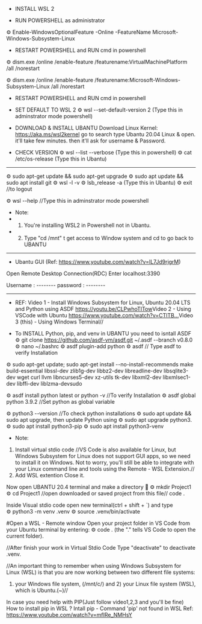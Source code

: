- INSTALL WSL 2

- RUN POWERSHELL as administrator

⚙️ Enable-WindowsOptionalFeature -Online -FeatureName Microsoft-Windows-Subsystem-Linux

- RESTART POWERSHELL and RUN cmd in powershell

⚙️ dism.exe /online /enable-feature /featurename:VirtualMachinePlatform /all /norestart

⚙️ dism.exe /online /enable-feature /featurename:Microsoft-Windows-Subsystem-Linux /all /norestart

- RESTART POWERSHELL and RUN cmd in powershell

- SET DEFAULT TO WSL 2
⚙️ wsl --set-default-version 2 	(Type this in adminstrator mode powershell)

- DOWNLOAD & INSTALL UBANTU 
Download Linux Kernel: https://aka.ms/wsl2kernel​
go to search 
type Ubantu 20.04 Linux & open. it'll take few minutes.
then it'll ask for username & Password.

- CHECK VERSION 
⚙️ wsl --list --verbose   (Type this in powershell)
⚙️ cat /etc/os-release	  (Type this in Ubantu)

------------------------------------------
⚙️ sudo apt-get update && sudo apt-get upgrade
⚙️ sudo apt update && sudo apt install git
⚙️ wsl -l -v
⚙️ lsb_release -a        (Type this in Ubantu)
⚙️ exit 			            //to logout

⚙️ wsl --help            //Type this in adminstrator mode powershell

- Note: 
- 1. You're installing WSL2 in Powershell not in Ubantu.
- 2. Type "cd /mnt" t get access to Window system and cd to go back to UBANTU
-------------------------------------------------

- Ubantu GUI (Ref: https://www.youtube.com/watch?v=IL7Jd9rjgrM)

Open Remote Desktop Connection(RDC)
Enter 	localhost:3390

Username :	 --------
password :	 --------

-------------------------------------------------
-  REF:
Video 1 - Install Windows Subsystem for Linux, Ubuntu 20.04 LTS and Python using ASDF https://youtu.be/CLPwhoTITow​
Video 2 - Using VSCode with Ubuntu https://www.youtube.com/watch?v=CTlTB...​ 
Video 3 (this) - Using Windows Terminal//

- To INSTALL Python, pip, and venv in UBANTU you need to isntall ASDF
⚙️ git clone https://github.com/asdf-vm/asdf.git ~/.asdf --branch v0.8.0
⚙️ nano ~/.bashrc
⚙️ asdf plugin-add python
⚙️ asdf      // Type asdf to verify Installation
 
⚙️ sudo apt-get update; sudo apt-get install --no-install-recommends make build-essential libssl-dev zlib1g-dev libbz2-dev libreadline-dev libsqlite3-dev wget curl llvm libncurses5-dev xz-utils tk-dev libxml2-dev libxmlsec1-dev libffi-dev liblzma-devsudo
 
⚙️ asdf install python latest or python -v       //To  verify Installation
⚙️  asdf global python 3.9.2                     //Set python as global variable

⚙️ python3 --version       //To check python installations
⚙️ sudo apt update && sudo apt upgrade, then update Python using 
⚙️ sudo apt upgrade python3.
⚙️ sudo apt install python3-pip
⚙️ sudo apt install python3-venv

- Note:
1. Install virtual stdio code
//VS Code is also available for Linux, but Windows Subsystem for Linux does not support GUI apps, so we need to install it on Windows. Not to worry, you'll still be able to integrate with your Linux command line and tools using the Remote - WSL Extension.//
2. Add WSL extention
Close it.

Now open UBANTU 20.4 terminal and make a directory 📂
⚙️ mkdir Project1
⚙️ cd Project1
//open downloaded or saved project from this file//
code .

Inside Visual stdio code open new terminal(ctrl + shift + `) and type  
⚙️ python3 -m venv .venv
⚙️ source .venv/bin/activate

#Open a WSL - Remote window
Open your project folder in VS Code from your Ubuntu terminal by entering: 
⚙️ code .             (the "." tells VS Code to open the current folder).

//After finish your work in Virtual Stdio Code Type "deactivate" to deactivate .venv. 

//An important thing to remember when using Windows Subsystem for Linux (WSL) is that you are now working between two different file systems: 
1) your Windows file system, (/mnt/c/)
and 2) your Linux file system (WSL), which is Ubuntu.(~)//


In case you need help with PIP(Just follow video1,2,3 and you'll be fine)
How to install pip in WSL ? Intall pip - Command 'pip' not found in WSL
Ref: https://www.youtube.com/watch?v=mfIRe_NMHsY

